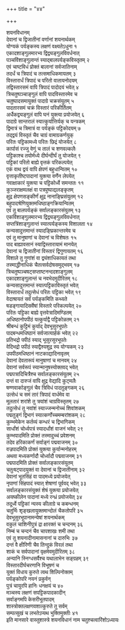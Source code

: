 +++
title = "४४"

+++
   
शयनविधानम्  
देवानां च द्विजातीनां वर्णानां शयनार्थकम्   
योग्यकं पर्यङ्कस्य लक्षणं वक्ष्यतेऽधुना १  
एकादशाङ्गुलमारभ्य द्विद्व्यङ्गुलविवर्धनात्   
पञ्चविंशाङ्गुलान्तं स्याद्बालपर्यङ्कविस्तृतम् २  
एवं चाष्टविधं प्रोक्तं बालानां सर्वजातिनाम्   
तदर्धं च त्रिपादं च तत्समाधिकमायतम् ३  
विस्तारार्धं त्रिपादं च परितो वातायनोदयम्   
तद्विस्तारसमं वापि त्रिपादं पादोदयं भवेत् ४  
त्रिचतुष्पञ्चाङ्गुलं वापि पादविस्तारमेव च   
चतुष्पादसमायुक्तं पादाग्रे चक्रसंयुतम् ५  
पादतारसमं चक्रं विस्तारं परिकीर्तितम्   
अर्धैकद्व्यङ्गुलं वापि घनं युक्त्या प्रयोजयेत् ६  
पादाग्रे सान्तरालं स्यात्कुर्यात्तिर्यक् च यन्त्रकम्   
द्विमात्रं च त्रिमात्रं वा पर्यङ्कं पट्टिकोदयम् ७  
तद्द्वयं विस्तृतं चैव चाग्रं वामाग्रकर्णयुक्   
परितः पट्टिकामध्ये परितः छिद्रं योजयेत् ८  
कार्पासं रज्जु वेणुं च तालं च शणवल्कलैः   
पट्टिकाश्च तयोर्मध्ये दीर्घन्दीर्घं तु योजयेत् ९  
पट्टिकां परितो बाह्ये वृत्तकं परिकल्पयेत्   
एकं वाथ द्वयं वापि क्षेपणं बहुधान्वितम् १०  
वृत्ताकृतीष्टपादानां युक्त्या वर्णेन लेपयेत्   
गवाक्षाकारं युक्त्या च पट्टिकोर्ध्वे समन्ततः ११  
कुञ्जराक्षमलक्षं वा पत्रपुष्पाद्यलङ्कृतम्   
क्षुद्र क्षेपणसङ्कीर्णं क्षुद्र नानाङ्घ्रिसंयुतम् १२  
बहुपादश्रेणियुक्तमधिष्ठाङ्गक्रियान्वितम्   
एवं तु बालपर्यङ्कं सर्वालङ्कारसंयुतम् १३  
एकविंशाङ्गुलमारभ्य द्विद्व्यङ्गुलविवर्धनात्   
सप्तत्रिंशाङ्गुलान्तं स्यात्पर्यङ्कस्य विशालता १४  
कन्यसादुत्तमान्तं स्यादङ्घ्रिकान्तरमेव च   
एवं तु मानुषाणां च देवानां च विशेषतः १५  
पाद बाह्यावसानं स्याद्विस्तारायामं मानयेत्   
देवानां च द्विजातीनां विस्तारं द्विगुणायतम् १६  
विशाले तु गुणांशं वा द्व्यंशाधिकायतं तथा   
तस्माद्धीनाधिकं चैतत्सर्वदोषसमुद्भवम् १७  
त्रिचतुष्पञ्चषट्सप्ताष्टनन्ददशाङ्गुलम्   
एकादशाङ्गुलान्तं च नवभेदमुदीरितम् १८  
कन्यसादुत्तमान्तं स्यात्पट्टिकाविस्तृतं भवेत्   
विस्तारार्धं तदुत्सेधं परितः पट्टिका भवेत् १९  
वेदाश्रायतं सर्वं पर्यङ्कमिति कथ्यते   
षडङ्गायादिसर्वेषां विस्तारे परिकल्पयेत् २०  
परितः पट्टिका बाह्ये वृत्तवेत्रादिमण्डितम्   
अधिष्ठानोपपीठं यत्कुर्याद्वै पट्टिकोन्नतम् २१  
श्रीबन्धं कुट्टिमं कुर्याद् देवभूसुरभूपतेः   
पादबन्धमधिष्ठानं सर्वजात्यार्हकं भवेत् २२  
प्रतिभद्रो पपीठं स्याद् भूसुरसुरभूपतेः   
वेदिभद्रो पपीठं स्याद्वैश्यशूद्र स्य योग्यकम् २३  
उपपीठमधिष्ठानं नाटकाद्यादिनावृतम्   
देवानां देवतारूपं मानुषाणां च मानवम् २४  
देवानां सर्वरूपं स्यान्मानुषस्योक्तवद् भवेत्   
पद्मपत्रादिचित्रैश्च सर्वालङ्कारसंयुतम् २५  
दन्तं वा दारुजं वापि क्षुद्र वेद्यादि कुट्मलैः   
षण्णवार्काङ्गुलं चैव त्रिविधं पादतुङ्गकम् २६  
उत्सेधं च समं तारं त्रिपादं वार्धमेव वा   
मूलतारं शरांशे तु त्रयांशं चाग्रविस्तृतम् २७  
तदुत्सेधं तु नवांशं स्याज्जन्मनोच्चं शिवांशकम्   
पद्मतुङ्गं द्विभागं स्यात्कर्णोच्चमम्बरांशकम् २८  
कुम्भमेकेन कर्तव्यं कन्धरं च द्विभागिकम्   
सार्धांशं चोर्ध्वपत्रं स्यादर्धांशं वाजनं भवेत् २९  
कुम्भपादमिति प्रोक्तं तस्मादुच्चं प्रवेशनम्   
तदेव हरिकाकर्णं सर्वाङ्गं पद्मवाजनम् ३०  
वज्रपादमिति प्रोक्तं युक्त्या कुर्यान्मनोहरम्   
अथवा मध्यकर्णादौ चोर्ध्वादौ पद्मवाजनम् ३१  
पद्मपादमिति प्रोक्तं सर्वालङ्कारसंयुतम्   
चतुःषट्पादयुक्तं वा देवानां च द्विजातीनाम् ३२  
देवानां भूतसिंहं वा पादमध्ये प्रयोजयेत्   
नृपाणां सिंहपादं स्यात् शेषाणां पूर्ववद् भवेत् ३३  
सर्वालङ्कारसंयुक्तं शेषं युक्त्या प्रयोजयेत्   
अयष्कीलेन पादानां मध्ये रन्ध्रं प्रयोजयेत् ३४  
तदूर्ध्वे पट्टिकां न्यस्य कीलाग्रे च कबन्धनम्   
चतुर्भिः शृङ्खलायुक्तमान्दोलं चैकतोपरि ३५  
देवभूसुरभूपानामन्येषां शयनार्थकम्   
वकुलं चाशिनीपुत्रं द्रा क्षारक्तं च चन्दनम् ३६  
निम्बं च चन्दनं चैव चापशाखः शमी तथा   
एवं तु शयनादीनामासनानां च दारुभिः ३७  
दन्तं वै क्षीरिणी चैव तिन्दुकं विरलं तथा   
शाकं च सर्वपादानां वृक्षमेवमुदीरितम् ३८  
अन्यानि स्निग्धसर्वैश्च यथालाभेन सङ्ग्रहम् ३९  
विस्तारदीर्घचरणानि विभूषणं च   
युक्तं विधाय कुरुते त्वथ शिल्पिनोक्तम्   
पर्यङ्कोपरि नयनं प्रकुर्वन्   
पुत्रं चायुरपि हानिः धनक्षयं च ४०  
मञ्चस्य लक्षणं सपट्टिकपादकादीन्  
सर्वाङ्गमपि केसरीभूतपादम्   
शास्त्रोक्तलक्षणवशात्कुरुते तु सर्वम्  
सम्पत्सुखं च लभतेऽप्यथ भुक्तिमुक्तीः ४१  
इति मानसारे वास्तुशास्त्रे शयनविधानं नाम चतुश्चत्वारिंशोऽध्यायः
